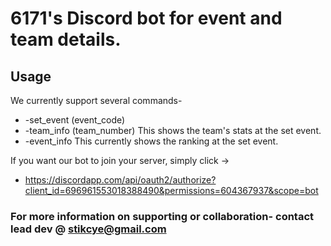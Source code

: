 # 6171's Discord bot for event and team details.

## Usage
We currently support several commands-
- -set_event (event_code)
- -team_info (team_number) This shows the team's stats at the set event.
- -event_info This currently shows the ranking at the set event.

If you want our bot to join your server, simply click ->
- https://discordapp.com/api/oauth2/authorize?client_id=696961553018388490&permissions=604367937&scope=bot

### For more information on supporting or collaboration- contact lead dev @ stikcye@gmail.com

